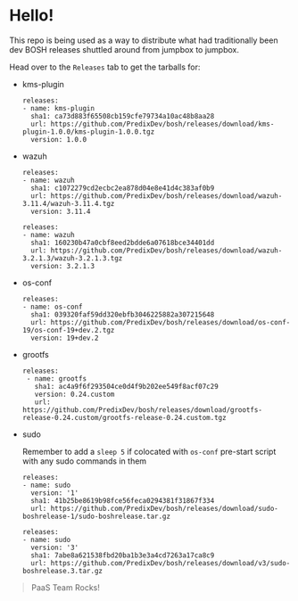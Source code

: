 # Hello!

This repo is being used as a way to distribute what had traditionally been dev BOSH releases shuttled around from jumpbox to jumpbox.

Head over to the `Releases` tab to get the tarballs for:

 - kms-plugin

   ```
   releases:
   - name: kms-plugin
     sha1: ca73d883f65508cb159cfe79734a10ac48b8aa28
     url: https://github.com/PredixDev/bosh/releases/download/kms-plugin-1.0.0/kms-plugin-1.0.0.tgz
     version: 1.0.0
   ```
  
 - wazuh

   ```
   releases:
   - name: wazuh
     sha1: c1072279cd2ecbc2ea878d04e8e41d4c383af0b9
     url: https://github.com/PredixDev/bosh/releases/download/wazuh-3.11.4/wazuh-3.11.4.tgz
     version: 3.11.4
   ```
   
   ```
   releases:
   - name: wazuh
     sha1: 160230b47a0cbf8eed2bdde6a07618bce34401dd
     url: https://github.com/PredixDev/bosh/releases/download/wazuh-3.2.1.3/wazuh-3.2.1.3.tgz
     version: 3.2.1.3
   ```

 - os-conf

   ```
   releases:
   - name: os-conf
     sha1: 039320faf59dd320ebfb3046225882a307215648
     url: https://github.com/PredixDev/bosh/releases/download/os-conf-19/os-conf-19+dev.2.tgz 
     version: 19+dev.2
   ```


 - grootfs

   ```
   releases:
    - name: grootfs
      sha1: ac4a9f6f293504ce0d4f9b202ee549f8acf07c29
      version: 0.24.custom
      url: https://github.com/PredixDev/bosh/releases/download/grootfs-release-0.24.custom/grootfs-release-0.24.custom.tgz 
   ```



 - sudo
  
   Remember to add a `sleep 5` if colocated with `os-conf` pre-start script with any sudo commands in them

   ```
   releases:
   - name: sudo
     version: '1'
     sha1: 41b25be8619b98fce56feca0294381f31867f334
     url: https://github.com/PredixDev/bosh/releases/download/sudo-boshrelease-1/sudo-boshrelease.tar.gz 
   ```

   ```
   releases:
   - name: sudo
     version: '3'
     sha1: 7abe8a621538fbd20ba1b3e3a4cd7263a17ca8c9
     url: https://github.com/PredixDev/bosh/releases/download/v3/sudo-boshrelease.3.tar.gz
   ```


> PaaS Team Rocks!
